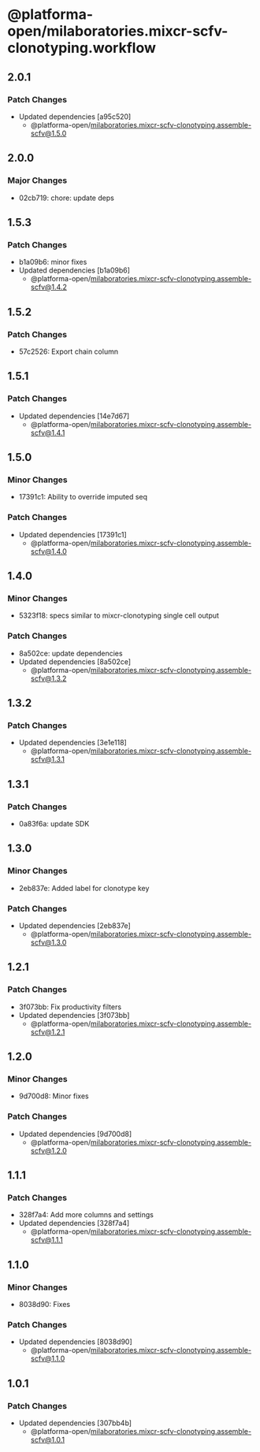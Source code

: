 # @platforma-open/milaboratories.mixcr-scfv-clonotyping.workflow

## 2.0.1

### Patch Changes

- Updated dependencies [a95c520]
  - @platforma-open/milaboratories.mixcr-scfv-clonotyping.assemble-scfv@1.5.0

## 2.0.0

### Major Changes

- 02cb719: chore: update deps

## 1.5.3

### Patch Changes

- b1a09b6: minor fixes
- Updated dependencies [b1a09b6]
  - @platforma-open/milaboratories.mixcr-scfv-clonotyping.assemble-scfv@1.4.2

## 1.5.2

### Patch Changes

- 57c2526: Export chain column

## 1.5.1

### Patch Changes

- Updated dependencies [14e7d67]
  - @platforma-open/milaboratories.mixcr-scfv-clonotyping.assemble-scfv@1.4.1

## 1.5.0

### Minor Changes

- 17391c1: Ability to override imputed seq

### Patch Changes

- Updated dependencies [17391c1]
  - @platforma-open/milaboratories.mixcr-scfv-clonotyping.assemble-scfv@1.4.0

## 1.4.0

### Minor Changes

- 5323f18: specs similar to mixcr-clonotyping single cell output

### Patch Changes

- 8a502ce: update dependencies
- Updated dependencies [8a502ce]
  - @platforma-open/milaboratories.mixcr-scfv-clonotyping.assemble-scfv@1.3.2

## 1.3.2

### Patch Changes

- Updated dependencies [3e1e118]
  - @platforma-open/milaboratories.mixcr-scfv-clonotyping.assemble-scfv@1.3.1

## 1.3.1

### Patch Changes

- 0a83f6a: update SDK

## 1.3.0

### Minor Changes

- 2eb837e: Added label for clonotype key

### Patch Changes

- Updated dependencies [2eb837e]
  - @platforma-open/milaboratories.mixcr-scfv-clonotyping.assemble-scfv@1.3.0

## 1.2.1

### Patch Changes

- 3f073bb: Fix productivity filters
- Updated dependencies [3f073bb]
  - @platforma-open/milaboratories.mixcr-scfv-clonotyping.assemble-scfv@1.2.1

## 1.2.0

### Minor Changes

- 9d700d8: Minor fixes

### Patch Changes

- Updated dependencies [9d700d8]
  - @platforma-open/milaboratories.mixcr-scfv-clonotyping.assemble-scfv@1.2.0

## 1.1.1

### Patch Changes

- 328f7a4: Add more columns and settings
- Updated dependencies [328f7a4]
  - @platforma-open/milaboratories.mixcr-scfv-clonotyping.assemble-scfv@1.1.1

## 1.1.0

### Minor Changes

- 8038d90: Fixes

### Patch Changes

- Updated dependencies [8038d90]
  - @platforma-open/milaboratories.mixcr-scfv-clonotyping.assemble-scfv@1.1.0

## 1.0.1

### Patch Changes

- Updated dependencies [307bb4b]
  - @platforma-open/milaboratories.mixcr-scfv-clonotyping.assemble-scfv@1.0.1
